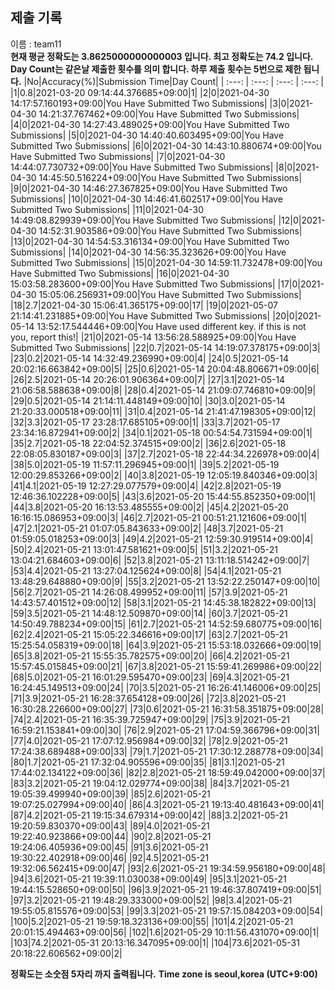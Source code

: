 


  
## 제출 기록  
이름 : team11  
**현재 평균 정확도는 3.8625000000000003 입니다. 최고 정확도는 74.2 입니다.**  
**Day Count는 같은날 제출한 횟수를 의미 합니다. 하루 제출 횟수는 5번으로 제한 됩니다.**
|No|Accuracy(%)|Submission Time|Day Count|
| :---: | :---: | :---: | :---: |
|1|0.8|2021-03-20 09:14:44.376685+09:00|1|
|2|0|2021-04-30 14:17:57.160193+09:00|You Have Submitted Two Submissions|
|3|0|2021-04-30 14:21:37.767462+09:00|You Have Submitted Two Submissions|
|4|0|2021-04-30 14:27:43.489025+09:00|You Have Submitted Two Submissions|
|5|0|2021-04-30 14:40:40.603495+09:00|You Have Submitted Two Submissions|
|6|0|2021-04-30 14:43:10.880674+09:00|You Have Submitted Two Submissions|
|7|0|2021-04-30 14:44:07.730732+09:00|You Have Submitted Two Submissions|
|8|0|2021-04-30 14:45:50.516224+09:00|You Have Submitted Two Submissions|
|9|0|2021-04-30 14:46:27.367825+09:00|You Have Submitted Two Submissions|
|10|0|2021-04-30 14:46:41.602517+09:00|You Have Submitted Two Submissions|
|11|0|2021-04-30 14:49:08.829939+09:00|You Have Submitted Two Submissions|
|12|0|2021-04-30 14:52:31.903586+09:00|You Have Submitted Two Submissions|
|13|0|2021-04-30 14:54:53.316134+09:00|You Have Submitted Two Submissions|
|14|0|2021-04-30 14:56:35.323626+09:00|You Have Submitted Two Submissions|
|15|0|2021-04-30 14:59:11.732478+09:00|You Have Submitted Two Submissions|
|16|0|2021-04-30 15:03:58.283600+09:00|You Have Submitted Two Submissions|
|17|0|2021-04-30 15:05:06.256931+09:00|You Have Submitted Two Submissions|
|18|2.7|2021-04-30 15:06:41.365175+09:00|17|
|19|0|2021-05-07 21:14:41.231885+09:00|You Have Submitted Two Submissions|
|20|0|2021-05-14 13:52:17.544446+09:00|You Have used different key. if this is not you, report this!|
|21|0|2021-05-14 13:56:28.588925+09:00|You Have Submitted Two Submissions|
|22|0.7|2021-05-14 14:19:07.378175+09:00|3|
|23|0.2|2021-05-14 14:32:49.236990+09:00|4|
|24|0.5|2021-05-14 20:02:16.663842+09:00|5|
|25|0.6|2021-05-14 20:04:48.806671+09:00|6|
|26|2.5|2021-05-14 20:26:01.906364+09:00|7|
|27|3.1|2021-05-14 21:06:58.588638+09:00|8|
|28|0.4|2021-05-14 21:09:07.746810+09:00|9|
|29|0.5|2021-05-14 21:14:11.448149+09:00|10|
|30|3.0|2021-05-14 21:20:33.000518+09:00|11|
|31|0.4|2021-05-14 21:41:47.198305+09:00|12|
|32|3.3|2021-05-17 23:28:17.685105+09:00|1|
|33|3.7|2021-05-17 23:34:16.872941+09:00|2|
|34|0.1|2021-05-18 00:54:54.731594+09:00|1|
|35|2.7|2021-05-18 22:04:52.374515+09:00|2|
|36|2.6|2021-05-18 22:08:05.830187+09:00|3|
|37|2.7|2021-05-18 22:44:34.226978+09:00|4|
|38|5.0|2021-05-19 11:57:11.296945+09:00|1|
|39|5.2|2021-05-19 12:00:29.853266+09:00|2|
|40|3.8|2021-05-19 12:05:19.840346+09:00|3|
|41|4.1|2021-05-19 12:27:29.077579+09:00|4|
|42|2.8|2021-05-19 12:46:36.102228+09:00|5|
|43|3.6|2021-05-20 15:44:55.852350+09:00|1|
|44|3.8|2021-05-20 16:13:53.485555+09:00|2|
|45|4.2|2021-05-20 16:16:15.086953+09:00|3|
|46|2.7|2021-05-21 00:51:21.121606+09:00|1|
|47|2.1|2021-05-21 01:07:05.843633+09:00|2|
|48|3.7|2021-05-21 01:59:05.018253+09:00|3|
|49|4.2|2021-05-21 12:59:30.919514+09:00|4|
|50|2.4|2021-05-21 13:01:47.581621+09:00|5|
|51|3.2|2021-05-21 13:04:21.684603+09:00|6|
|52|3.8|2021-05-21 13:11:18.514242+09:00|7|
|53|4.4|2021-05-21 13:27:04.125624+09:00|8|
|54|4.1|2021-05-21 13:48:29.648880+09:00|9|
|55|3.2|2021-05-21 13:52:22.250147+09:00|10|
|56|2.7|2021-05-21 14:26:08.499952+09:00|11|
|57|3.9|2021-05-21 14:43:57.401512+09:00|12|
|58|3.1|2021-05-21 14:45:38.182822+09:00|13|
|59|3.5|2021-05-21 14:48:12.509870+09:00|14|
|60|3.7|2021-05-21 14:50:49.788234+09:00|15|
|61|2.7|2021-05-21 14:52:59.680775+09:00|16|
|62|2.4|2021-05-21 15:05:22.346616+09:00|17|
|63|2.7|2021-05-21 15:25:54.058319+09:00|18|
|64|3.9|2021-05-21 15:53:18.032666+09:00|19|
|65|3.8|2021-05-21 15:55:35.782575+09:00|20|
|66|4.2|2021-05-21 15:57:45.015845+09:00|21|
|67|3.8|2021-05-21 15:59:41.269986+09:00|22|
|68|5.0|2021-05-21 16:01:29.595470+09:00|23|
|69|4.3|2021-05-21 16:24:45.149513+09:00|24|
|70|3.5|2021-05-21 16:26:41.146006+09:00|25|
|71|3.9|2021-05-21 16:28:37.654128+09:00|26|
|72|3.8|2021-05-21 16:30:28.226600+09:00|27|
|73|0.6|2021-05-21 16:31:58.351875+09:00|28|
|74|2.4|2021-05-21 16:35:39.725947+09:00|29|
|75|3.9|2021-05-21 16:59:21.153841+09:00|30|
|76|2.9|2021-05-21 17:04:59.366796+09:00|31|
|77|4.0|2021-05-21 17:07:12.956984+09:00|32|
|78|2.9|2021-05-21 17:24:38.689488+09:00|33|
|79|1.7|2021-05-21 17:30:12.288778+09:00|34|
|80|1.7|2021-05-21 17:32:04.905596+09:00|35|
|81|3.1|2021-05-21 17:44:02.134122+09:00|36|
|82|2.8|2021-05-21 18:59:49.042000+09:00|37|
|83|3.2|2021-05-21 19:04:12.029774+09:00|38|
|84|3.7|2021-05-21 19:05:39.499940+09:00|39|
|85|2.6|2021-05-21 19:07:25.027994+09:00|40|
|86|4.3|2021-05-21 19:13:40.481643+09:00|41|
|87|4.2|2021-05-21 19:15:34.679314+09:00|42|
|88|3.2|2021-05-21 19:20:59.830370+09:00|43|
|89|4.0|2021-05-21 19:22:40.923866+09:00|44|
|90|2.8|2021-05-21 19:24:06.405936+09:00|45|
|91|3.6|2021-05-21 19:30:22.402918+09:00|46|
|92|4.5|2021-05-21 19:32:06.562415+09:00|47|
|93|2.6|2021-05-21 19:34:59.956180+09:00|48|
|94|3.6|2021-05-21 19:39:11.030038+09:00|49|
|95|3.1|2021-05-21 19:44:15.528650+09:00|50|
|96|3.9|2021-05-21 19:46:37.807419+09:00|51|
|97|3.2|2021-05-21 19:48:29.333000+09:00|52|
|98|3.4|2021-05-21 19:55:05.815576+09:00|53|
|99|3.3|2021-05-21 19:57:15.084203+09:00|54|
|100|5.2|2021-05-21 19:59:18.323136+09:00|55|
|101|4.2|2021-05-21 20:01:15.494463+09:00|56|
|102|1.6|2021-05-29 10:11:56.431070+09:00|1|
|103|74.2|2021-05-31 20:13:16.347095+09:00|1|
|104|73.6|2021-05-31 20:18:22.606562+09:00|2|


**정확도는 소숫점 5자리 까지 출력됩니다.**
**Time zone is seoul,korea (UTC+9:00)**
